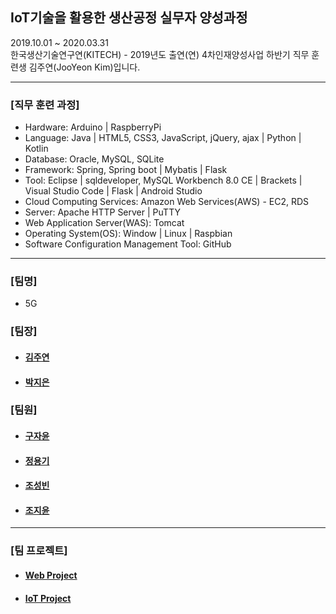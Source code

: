 ## IoT기술을 활용한 생산공정 실무자 양성과정
2019.10.01 ~ 2020.03.31 <br>
한국생산기술연구연(KITECH) - 2019년도 출연(연) 4차인재양성사업 하반기 직무 훈련생 김주연(JooYeon Kim)입니다.<br>
<hr>
<h3>[직무 훈련 과정]</h3>
<ul>
 <li> Hardware: Arduino | RaspberryPi <br></li>
 <li> Language: Java | HTML5, CSS3, JavaScript, jQuery, ajax | Python | Kotlin  <br></li>
 <li> Database: Oracle, MySQL, SQLite <br></li>
 <li> Framework: Spring, Spring boot | Mybatis | Flask <br></li>
 <li> Tool: Eclipse | sqldeveloper, MySQL Workbench 8.0 CE | Brackets | Visual Studio Code | Flask | Android Studio </li>
 <li> Cloud Computing Services: Amazon Web Services(AWS) - EC2, RDS</li>
 <li> Server: Apache HTTP Server | PuTTY </li>
 <li> Web Application Server(WAS): Tomcat </li>
 <li> Operating System(OS): Window | Linux | Raspbian</li>
 <li> Software Configuration Management Tool: GitHub </li>
</ul>
<hr>
<h3>[팀명]</h3>
<ul>
 <li>5G</li>
 </ul>
 <h3>[팀장]</h3>
<ul>
 <li><h4><a href="https://github.com/jysaa5">김주연</a></h4></li>
 <li><h4><a href="https://github.com/jieunin1213">박지은</a></h4></li>
 </ul>
<h3>[팀원]</h3>
<ul>
 <li><h4><a href="https://github.com/jy950902">구자윤</a></h4></li>
 <li><h4><a href="https://github.com/capashage2">정용기</a></h4></li>
 <li><h4><a href ="https://github.com/sjm99198">조성빈</a></h4></li>
 <li><h4><a href ="https://github.com/db3124">조지윤</a></h4></li>
 </ul>
<hr>
<h3>[팀 프로젝트]</h3>
<ul>
 <li><h4><a href="https://github.com/jysaa5/KITECH_5G-Hobby_Site"> Web Project </a></h4></li>
 <li><h4><a href="https://github.com/jysaa5/KITECH_5G-Smart_Home"> IoT Project </a></h4></li>
</ul>
